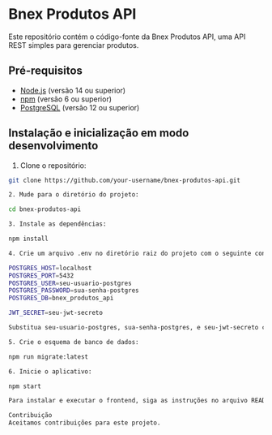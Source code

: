 # Bnex Produtos API

Este repositório contém o código-fonte da Bnex Produtos API, uma API REST simples para gerenciar produtos.

## Pré-requisitos

- [Node.js](https://nodejs.org/) (versão 14 ou superior)
- [npm](https://www.npmjs.com/) (versão 6 ou superior)
- [PostgreSQL](https://www.postgresql.org/) (versão 12 ou superior)

## Instalação e inicialização em modo desenvolvimento

1. Clone o repositório:

```bash
git clone https://github.com/your-username/bnex-produtos-api.git

2. Mude para o diretório do projeto:

cd bnex-produtos-api

3. Instale as dependências:

npm install

4. Crie um arquivo .env no diretório raiz do projeto com o seguinte conteúdo:

POSTGRES_HOST=localhost
POSTGRES_PORT=5432
POSTGRES_USER=seu-usuario-postgres
POSTGRES_PASSWORD=sua-senha-postgres
POSTGRES_DB=bnex_produtos_api

JWT_SECRET=seu-jwt-secreto

Substitua seu-usuario-postgres, sua-senha-postgres, e seu-jwt-secreto com seus próprios valores.

5. Crie o esquema de banco de dados:

npm run migrate:latest

6. Inicie o aplicativo:

npm start

Para instalar e executar o frontend, siga as instruções no arquivo README.md desse repositório.

Contribuição
Aceitamos contribuições para este projeto.
